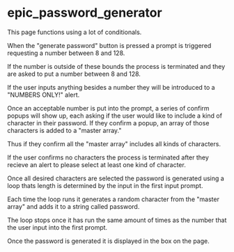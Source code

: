 # epic_password_generator
This page functions using a lot of conditionals.

When the "generate password" button is pressed a prompt is triggered requesting a number between 8 and 128.

If the number is outside of these bounds the process is terminated and they are asked to put a number between 8 and 128.

If the user inputs anything besides a number they will be introduced to a "NUMBERS ONLY!" alert.

Once an acceptable number is put into the prompt, a series of confirm popups will show up, each asking if the user would like to include a kind of character in their password.
If they confirm a popup, an array of those characters is added to a "master array." 

Thus if they confirm all the "master array" includes all kinds of characters.

If the user confirms no characters the process is terminated after they recieve an alert to please select at least one kind of character.

Once all desired characters are selected the password is generated using a loop thats length is determined by the input in the first input prompt. 

Each time the loop runs it generates a random character from the "master array" and adds it to a string called password. 

The loop stops once it has run the same amount of times as the number that the user input into the first prompt.

Once the password is generated it is displayed in the box on the page.

